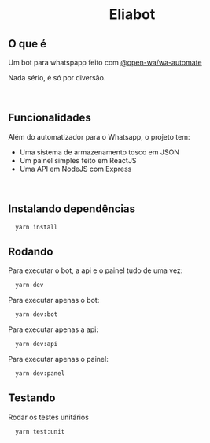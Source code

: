 <h1 align="center">Eliabot</h1>

## O que é

Um bot para whatspapp feito com [@open-wa/wa-automate]([https://link](https://github.com/open-wa/wa-automate-nodejs))

Nada sério, é só por diversão.

<br/>

## Funcionalidades

Além do automatizador para o Whatsapp, o projeto tem:

- Uma sistema de armazenamento tosco em JSON
- Um painel simples feito em ReactJS 
- Uma API em  NodeJS com Express

<br/>

## Instalando dependências

```bash
  yarn install
```
## Rodando

Para executar o bot, a api e o painel tudo de uma vez:
```bash
  yarn dev 
```

Para executar apenas o bot:
```bash
  yarn dev:bot
```

Para executar apenas a api:
```bash
  yarn dev:api
```

Para executar apenas o painel:
```bash
  yarn dev:panel
```

## Testando
Rodar os testes unitários
```bash
  yarn test:unit
```

